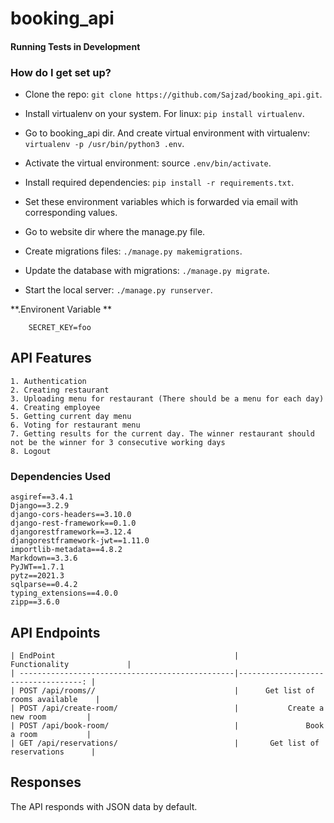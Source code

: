 # booking_api

#### Running Tests in Development 

### How do I get set up? ###

* Clone the repo: ```git clone https://github.com/Sajzad/booking_api.git```.

* Install virtualenv on your system. For linux: ```pip install virtualenv```.

* Go to booking_api dir. And create virtual environment with virtualenv: ```virtualenv -p /usr/bin/python3 .env```.

* Activate the virtual environment: source ```.env/bin/activate```.

* Install required dependencies: ```pip install -r requirements.txt```.

* Set these environment variables which is forwarded via email with corresponding values.

* Go to website dir where the manage.py file.

* Create migrations files: ```./manage.py makemigrations```.

* Update the database with migrations: ```./manage.py migrate```.

* Start the local server: ```./manage.py runserver```.

**.Environent Variable **
```
    SECRET_KEY=foo
```
    
## API Features

```
1. Authentication
2. Creating restaurant
3. Uploading menu for restaurant (There should be a menu for each day)
4. Creating employee
5. Getting current day menu
6. Voting for restaurant menu
7. Getting results for the current day. The winner restaurant should not be the winner for 3 consecutive working days
8. Logout
```

### Dependencies Used

```
asgiref==3.4.1
Django==3.2.9
django-cors-headers==3.10.0
django-rest-framework==0.1.0
djangorestframework==3.12.4
djangorestframework-jwt==1.11.0
importlib-metadata==4.8.2
Markdown==3.3.6
PyJWT==1.7.1
pytz==2021.3
sqlparse==0.4.2
typing_extensions==4.0.0
zipp==3.6.0
```

## API Endpoints


```
| EndPoint                                        |           Functionality             |
| ------------------------------------------------|-----------------------------------: |
| POST /api/rooms//                               |      Get list of rooms available    |
| POST /api/create-room/                          |           Create a new room         |
| POST /api/book-room/                            |               Book a room           |
| GET /api/reservations/                          |       Get list of reservations      |
```
## Responses

The API responds with JSON data by default.

